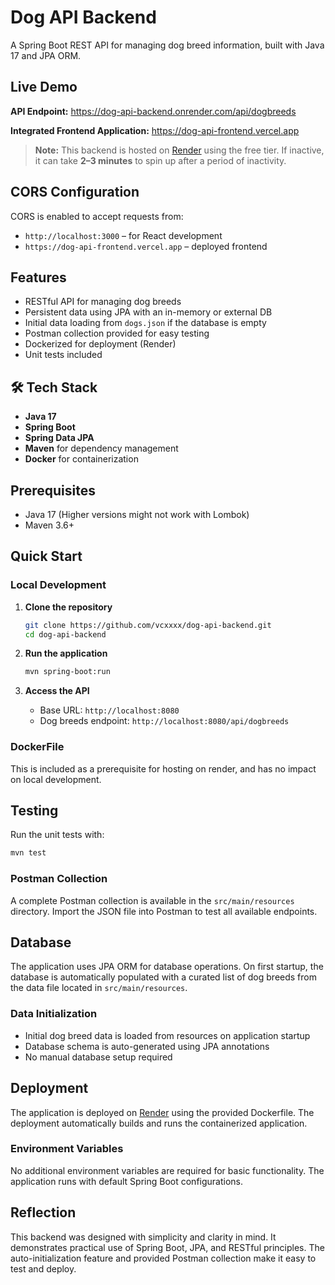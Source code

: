 # Dog API Backend

A Spring Boot REST API for managing dog breed information, built with Java 17 and JPA ORM.

## Live Demo

**API Endpoint:** https://dog-api-backend.onrender.com/api/dogbreeds

**Integrated Frontend Application:** https://dog-api-frontend.vercel.app

> **Note:** This backend is hosted on [Render](https://render.com) using the free tier. If inactive, it can take **2–3 minutes** to spin up after a period of inactivity.

## CORS Configuration

CORS is enabled to accept requests from:

- `http://localhost:3000` – for React development
- `https://dog-api-frontend.vercel.app` – deployed frontend

## Features

- RESTful API for managing dog breeds
- Persistent data using JPA with an in-memory or external DB
- Initial data loading from `dogs.json` if the database is empty
- Postman collection provided for easy testing
- Dockerized for deployment (Render)
- Unit tests included


## 🛠️ Tech Stack

- **Java 17**
- **Spring Boot**
- **Spring Data JPA**
- **Maven** for dependency management
- **Docker** for containerization

## Prerequisites

- Java 17 (Higher versions might not work with Lombok)
- Maven 3.6+

## Quick Start

### Local Development

1. **Clone the repository**
   ```bash
   git clone https://github.com/vcxxxx/dog-api-backend.git
   cd dog-api-backend
   ```

2. **Run the application**
   ```bash
   mvn spring-boot:run
   ```

3. **Access the API**
   - Base URL: `http://localhost:8080`
   - Dog breeds endpoint: `http://localhost:8080/api/dogbreeds`

### DockerFile

This is included as a prerequisite for hosting on render, and has no impact on local development. 

## Testing

Run the unit tests with:
```bash
mvn test
```

### Postman Collection

A complete Postman collection is available in the `src/main/resources` directory. Import the JSON file into Postman to test all available endpoints.

## Database

The application uses JPA ORM for database operations. On first startup, the database is automatically populated with a curated list of dog breeds from the data file located in `src/main/resources`.

### Data Initialization

- Initial dog breed data is loaded from resources on application startup
- Database schema is auto-generated using JPA annotations
- No manual database setup required

## Deployment

The application is deployed on [Render](https://render.com) using the provided Dockerfile. The deployment automatically builds and runs the containerized application.

### Environment Variables

No additional environment variables are required for basic functionality. The application runs with default Spring Boot configurations.

## Reflection

This backend was designed with simplicity and clarity in mind. It demonstrates practical use of Spring Boot, JPA, and RESTful principles. 
The auto-initialization feature and provided Postman collection make it easy to test and deploy.
